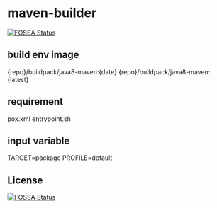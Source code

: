# maven-builder
[![FOSSA Status](https://app.fossa.io/api/projects/git%2Bgithub.com%2Fminsheng-fintech-corp-ltd%2Fmaven-builder.svg?type=shield)](https://app.fossa.io/projects/git%2Bgithub.com%2Fminsheng-fintech-corp-ltd%2Fmaven-builder?ref=badge_shield)


## build env image

{repo}/buildpack/java8-maven:{date}
{repo}/buildpack/java8-maven:{latest}

## requirement

pox.xml
entrypoint.sh

## input variable 

TARGET=package
PROFILE=default

## License
[![FOSSA Status](https://app.fossa.io/api/projects/git%2Bgithub.com%2Fminsheng-fintech-corp-ltd%2Fmaven-builder.svg?type=large)](https://app.fossa.io/projects/git%2Bgithub.com%2Fminsheng-fintech-corp-ltd%2Fmaven-builder?ref=badge_large)